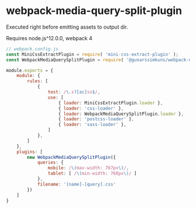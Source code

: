 # webpack-media-query-split-plugin

Executed right before emitting assets to output dir.

Requires node.js^12.0.0, webpack 4


```javascript
// webpack.config.js
const MiniCssExtractPlugin = require( 'mini-css-extract-plugin' );
const WebpackMediaQuerySplitPlugin = require( '@gunarssimkuns/webpack-media-query-split-plugin' )

module.exports = {
	module: {
		rules: [
			{
				test: /\.s?[ac]ss$/,
				use: [
					{ loader: MiniCssExtractPlugin.loader },
					{ loader: 'css-loader' },
					{ loader: WebpackMediaQuerySplitPlugin.loader },
					{ loader: 'postcss-loader' },
					{ loader: 'sass-loader' },
				]
			},
        ]
    },
    plugins: [
        new WebpackMediaQuerySplitPlugin({
            queries: {
                mobile: /\(max-width: 767px\)/,
                tablet: [ /\(min-width: 768px\)/ ]
            },
            filename: '[name]-[query].css'
        })
    ]
}
```
